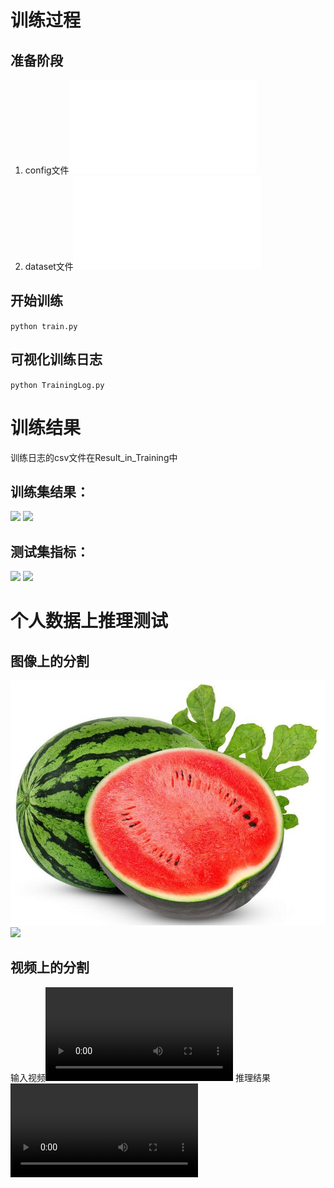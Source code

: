 # 训练过程
## 准备阶段
1. config文件![](./pspnet-Watermelon_20230618.py)
2. dataset文件![](./WatermenlonDataset.py)

## 开始训练
`python train.py`

## 可视化训练日志
`python TrainingLog.py`

# 训练结果
训练日志的csv文件在Result_in_Training中
## 训练集结果：
![](./Result_in_Training/训练集损失函数.png)
![](./Result_in_Training/训练集准确率.png)
## 测试集指标：
![](./Result_in_Training/val_results.jpg)
![](./Result_in_Training/测试集分类评估指标.png)

# 个人数据上推理测试
## 图像上的分割
![](./TestDataSet/watermelon.jpg)
![](./TestDataResults/watermelon.jpg)
## 视频上的分割
输入视频![](./TestDataSet/watermelon.mp4)
推理结果![](./TestDataResults/watermelon_out.mp4)
